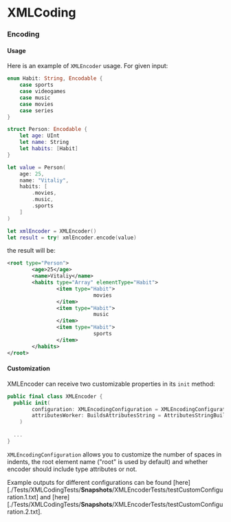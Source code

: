 # **XMLCoding**

### Encoding

#### Usage

Here is an example of `XMLEncoder` usage. For given input:

```swift
enum Habit: String, Encodable {
	case sports
	case videogames
	case music
	case movies
	case series
}

struct Person: Encodable {
	let age: UInt
	let name: String
	let habits: [Habit]
}

let value = Person(
	age: 25,
	name: "Vitaliy",
	habits: [
		.movies,
		.music,
		.sports
	]
)

let xmlEncoder = XMLEncoder()
let result = try! xmlEncoder.encode(value)
```

the result will be:

```xml
<root type="Person">
        <age>25</age>
        <name>Vitaliy</name>
        <habits type="Array" elementType="Habit">
                <item type="Habit">
                            movies
                </item>
                <item type="Habit">
                            music
                </item>
                <item type="Habit">
                            sports
                </item>
        </habits>
</root>
```

#### Customization

XMLEncoder can receive two customizable properties in its `init` method:

```Swift
public final class XMLEncoder {
  public init(
		configuration: XMLEncodingConfiguration = XMLEncodingConfiguration.default,
		attributesWorker: BuildsAttributesString = AttributesStringBuilder()
	)
  
  ...
}
```

`XMLEncodingConfiguration` allows you to customize the number of spaces in indents, the root element name ("root" is used by default) and whether encoder should include type attributes or not.

Example outputs for different configurations can be found [here][./Tests/XMLCodingTests/__Snapshots__/XMLEncoderTests/testCustomConfiguration.1.txt] and [here][./Tests/XMLCodingTests/__Snapshots__/XMLEncoderTests/testCustomConfiguration.2.txt].
